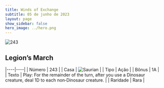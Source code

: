 ```yaml
---
title: Winds of Exchange
subtitle: 05 de junho de 2023
layout: page
show_sidebar: false
hero_image: ../hero.png
---
```


![243](https://mastervault-storage-prod.s3.amazonaws.com/media/card_front/en/600_243_704004499a09_en.png)


## Legion’s March

|----|----|
| Número | 243 |
| Casa | ![Saurian](https://archonarcana.com/images/thumb/9/9e/Saurian_P.png/22px-Saurian_P.png "Sauro") |
| Tipo | Ação |
| Bônus | 1A |
| Texto | Play: For the remainder of the turn, after you use a Dinosaur creature, deal 1D to each non‑Dinosaur creature. |
| Raridade | Rara |
